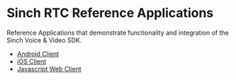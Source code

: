 # Sinch RTC Reference Applications

Reference Applications that demonstrate functionality and integration of the Sinch Voice & Video SDK.

- [Android Client](./android/README.md)
- [iOS Client](./ios/README.md)
- [Javascript Web Client](./javascript/README.md)
